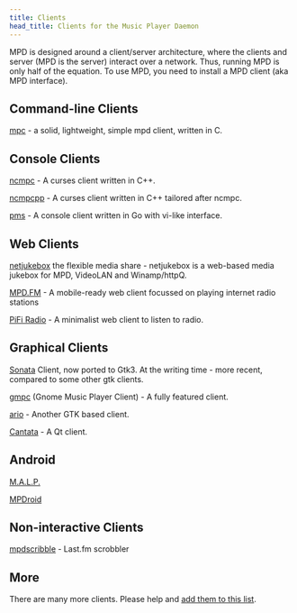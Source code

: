 ```yaml
---
title: Clients
head_title: Clients for the Music Player Daemon
---
```


MPD is designed around a client/server architecture, where the clients
and server (MPD is the server) interact over a network.  Thus, running
MPD is only half of the equation.  To use MPD, you need to install a
MPD client (aka MPD interface).

## Command-line Clients

[mpc](mpc/) - a solid, lightweight, simple mpd client,
written in C.

## Console Clients

[ncmpc](ncmpc/) - A curses client written in C++.

[ncmpcpp](http://rybczak.net/ncmpcpp/) - A curses client
written in C++ tailored after ncmpc.

[pms](https://github.com/ambientsound/pms) - A console client
written in Go with vi-like interface.

## Web Clients

[netjukebox](http://www.netjukebox.nl/) the flexible media share - netjukebox is a web-based media jukebox for MPD, VideoLAN and Winamp/httpQ. 

[MPD.FM](https://github.com/florianheinemann/MPD.FM) - A mobile-ready web client focussed on playing internet radio stations

[PiFi Radio](https://github.com/rccavalcanti/pifi-radio) - A minimalist web client to listen to radio.

## Graphical Clients

[Sonata](https://github.com/multani/sonata) Client, now ported to Gtk3.
At the writing time - more recent, compared to some other gtk clients.

[gmpc](http://gmpclient.org/) (Gnome Music Player Client) - A fully
featured client.

[ario](http://ario-player.sourceforge.net/) - Another GTK based client.

[Cantata](https://github.com/cdrummond/cantata) - A Qt client.

## Android

[M.A.L.P.](https://github.com/gateship-one/malp)

[MPDroid](https://github.com/abarisain/dmix)

## Non-interactive Clients

[mpdscribble](mpdscribble/) - Last.fm scrobbler

## More

There are many more clients.  Please help and
[add them to this list](https://github.com/MusicPlayerDaemon/website).
